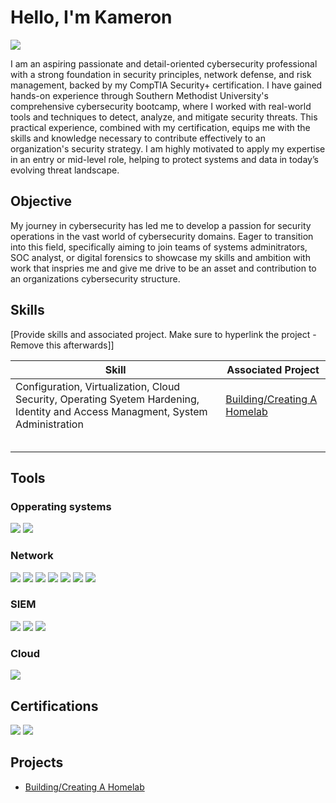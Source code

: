 # Hello, I'm Kameron
<a href="https://www.linkedin.com/in/kameron-cunningham-399207169/"><img src="https://img.shields.io/badge/-LinkedIn-0072b1?&style=for-the-badge&logo=linkedin&logoColor=white" /></a>


I am an aspiring passionate and detail-oriented cybersecurity professional with a strong foundation in security principles, network defense, and risk management, backed by my CompTIA Security+ certification. I have gained hands-on experience through Southern Methodist University's comprehensive cybersecurity bootcamp, where I worked with real-world tools and techniques to detect, analyze, and mitigate security threats. This practical experience, combined with my certification, equips me with the skills and knowledge necessary to contribute effectively to an organization's security strategy. I am highly motivated to apply my expertise in an entry or mid-level role, helping to protect systems and data in today’s evolving threat landscape.

## Objective

My journey in cybersecurity has led me to develop a passion for security operations in the vast world of cybersecurity domains. Eager to transition into this field, specifically aiming to join teams of systems adminitrators, SOC analyst, or digital forensics to showcase my skills and ambition with work that inspries me and give me drive to be an asset and contribution to an organizations cybersecurity structure.  

## Skills
[Provide skills and associated project. Make sure to hyperlink the project - Remove this afterwards]]

| Skill                                                                                                     | Associated Project         |
|-----------------------------------------------------------------------------------------------------------|----------------------------|
| Configuration, Virtualization, Cloud Security, Operating Syetem Hardening, Identity and Access Managment, System Administration| <a href="https://github.com/KameronCunn/Building-Creating-a-Homelab/tree/main">Building/Creating A Homelab|
|                                                                                                           |                            |
|                                                                                                           |                            |
|                                                                                                           |                            |
|                                                                                                           |                            |
|                                                                                                           |                            |

## Tools


### Opperating systems
<div>
<img src="https://img.shields.io/badge/-Linux-FCC624?&style=for-the-badge&logo=Linux&logoColor=black" />
<img src="https://img.shields.io/badge/-Windows-0078D4?&style=for-the-badge&logo=Windows&logoColor=white" />
<div></div>

### Network
<div>
    <img src="https://img.shields.io/badge/-Wireshark-1679A7?&style=for-the-badge&logo=Wireshark&logoColor=white" />
    <img src="https://img.shields.io/badge/-Nmap-4682B4?&style=for-the-badge&logo=Nmap&logoColor=white" />   
    <img src="https://img.shields.io/badge/-tcpdump-FF6347?&style=for-the-badge&logo=tcpdump&logoColor=white" />
    <img src="https://img.shields.io/badge/-Netcat-000000?&style=for-the-badge&logo=Netcat&logoColor=white" />
    <img src="https://img.shields.io/badge/-Snort-00C0C7?&style=for-the-badge&logo=Snort&logoColor=white" />
    <img src="https://img.shields.io/badge/-Metasploit-7D3F2C?&style=for-the-badge&logo=Metasploit&logoColor=white" />
<img src="https://img.shields.io/badge/-Kali_Linux-4D3F6C?&style=for-the-badge&logo=Kali-Linux&logoColor=white" />
</div>


### SIEM
<div>
    <img src="https://img.shields.io/badge/-Splunk-000000?&style=for-the-badge&logo=Splunk&logoColor=white" />
    <img src="https://img.shields.io/badge/-Snort-00C0C7?&style=for-the-badge&logo=Snort&logoColor=white" />
    <img src="https://img.shields.io/badge/-Kibana-005571?&style=for-the-badge&logo=Kibana&logoColor=white" />    
</div>

### Cloud
<div>
 <img src="https://img.shields.io/badge/-Azure-0078D4?&style=for-the-badge&logo=Azure&logoColor=white" />
</div>

## Certifications

<div>
<img src="https://img.shields.io/badge/-Security%2B-FF0000?&style=for-the-badge&logo=CompTIA&logoColor=white" />
<img src="https://img.shields.io/badge/-SMU_Cybersecurity_Bootcamp-003C71?&style=for-the-badge&logo=Southern-Methodist-University&logoColor=white" />
</div>

## Projects
- <a href="https://github.com/KameronCunn/Building-Creating-a-Homelab/tree/main">Building/Creating A Homelab
